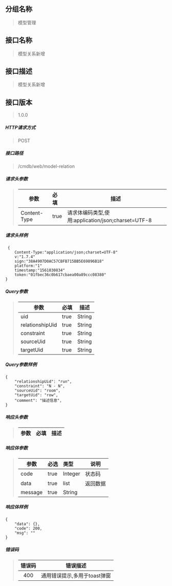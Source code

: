 ## 分组名称
> 模型管理

## 接口名称
> 模型关系新增

## 接口描述
> 模型关系新增

## 接口版本

> 1.0.0

##### HTTP请求方式

> POST

##### 接口路径
> /cmdb/web/model-relation

##### 请求头参数
> | 参数       | 必填 | 描述            |
> | ---------- | :--- |  --------------- |
> | Content-Type |true|请求体编码类型,使用:application/json;charset=UTF-8|

##### 请求头样例
```
 {
    Content-Type:"application/json;charset=UTF-8"
    v:"1.7.4"
    sign:"38A4907D0AC57CBFB715BB5E69896B18"
    platform:"1"
    timestamp:"1561030834"
    token:"01fbec36c0b617cbaea00a89ccc08380"
}
```

##### Query参数
> | 参数       | 必填 | 描述            |
> | ---------- | :--- |  --------------- |
> | uid |true|String|模型分组唯一标识|
> | relationshipUid |true|String|关系类型|
> | constraint |true|String|源 - 目标约束|
> | sourceUid |true|String|源模型|
> | targetUid |true|String|目标模型|

##### Query参数样例
```
{
    "relationshipUid": "run",
    "constraint": "N - N",
    "sourceUid": "room",
    "targetUid": "row",
    "comment": "描述信息",
}
```

##### 响应头参数
> | 参数       | 必填 | 描述            |
> | ---------- | :--- |  --------------- |

##### 响应体参数
> | 参数       | 必选 | 类型 | 说明            |
> | ---------- | :--- | :--- | --------------- |
> | code |true|Integer|状态码|
> | data |true|list|返回数据|
> | message |true|String| |


##### 响应体样例
```
{
    "data": {},
    "code": 200,
    "msg": ""
}
```
##### 错误码
> | 错误码      |错误描述|
> | :----------: | :---------------: |
> | 400 |通用错误提示,多用于toast弹窗|
